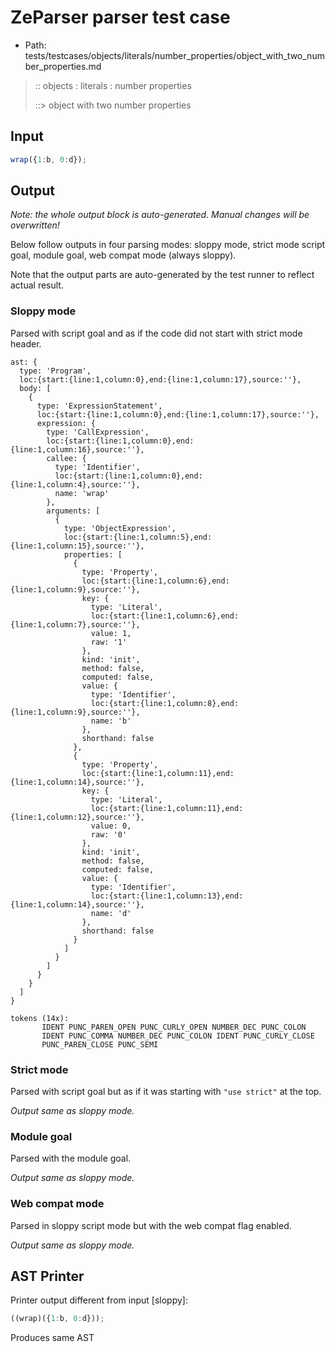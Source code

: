 # ZeParser parser test case

- Path: tests/testcases/objects/literals/number_properties/object_with_two_number_properties.md

> :: objects : literals : number properties
>
> ::> object with two number properties

## Input

`````js
wrap({1:b, 0:d});
`````

## Output

_Note: the whole output block is auto-generated. Manual changes will be overwritten!_

Below follow outputs in four parsing modes: sloppy mode, strict mode script goal, module goal, web compat mode (always sloppy).

Note that the output parts are auto-generated by the test runner to reflect actual result.

### Sloppy mode

Parsed with script goal and as if the code did not start with strict mode header.

`````
ast: {
  type: 'Program',
  loc:{start:{line:1,column:0},end:{line:1,column:17},source:''},
  body: [
    {
      type: 'ExpressionStatement',
      loc:{start:{line:1,column:0},end:{line:1,column:17},source:''},
      expression: {
        type: 'CallExpression',
        loc:{start:{line:1,column:0},end:{line:1,column:16},source:''},
        callee: {
          type: 'Identifier',
          loc:{start:{line:1,column:0},end:{line:1,column:4},source:''},
          name: 'wrap'
        },
        arguments: [
          {
            type: 'ObjectExpression',
            loc:{start:{line:1,column:5},end:{line:1,column:15},source:''},
            properties: [
              {
                type: 'Property',
                loc:{start:{line:1,column:6},end:{line:1,column:9},source:''},
                key: {
                  type: 'Literal',
                  loc:{start:{line:1,column:6},end:{line:1,column:7},source:''},
                  value: 1,
                  raw: '1'
                },
                kind: 'init',
                method: false,
                computed: false,
                value: {
                  type: 'Identifier',
                  loc:{start:{line:1,column:8},end:{line:1,column:9},source:''},
                  name: 'b'
                },
                shorthand: false
              },
              {
                type: 'Property',
                loc:{start:{line:1,column:11},end:{line:1,column:14},source:''},
                key: {
                  type: 'Literal',
                  loc:{start:{line:1,column:11},end:{line:1,column:12},source:''},
                  value: 0,
                  raw: '0'
                },
                kind: 'init',
                method: false,
                computed: false,
                value: {
                  type: 'Identifier',
                  loc:{start:{line:1,column:13},end:{line:1,column:14},source:''},
                  name: 'd'
                },
                shorthand: false
              }
            ]
          }
        ]
      }
    }
  ]
}

tokens (14x):
       IDENT PUNC_PAREN_OPEN PUNC_CURLY_OPEN NUMBER_DEC PUNC_COLON
       IDENT PUNC_COMMA NUMBER_DEC PUNC_COLON IDENT PUNC_CURLY_CLOSE
       PUNC_PAREN_CLOSE PUNC_SEMI
`````

### Strict mode

Parsed with script goal but as if it was starting with `"use strict"` at the top.

_Output same as sloppy mode._

### Module goal

Parsed with the module goal.

_Output same as sloppy mode._

### Web compat mode

Parsed in sloppy script mode but with the web compat flag enabled.

_Output same as sloppy mode._

## AST Printer

Printer output different from input [sloppy]:

````js
((wrap)({1:b, 0:d}));
````

Produces same AST
